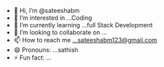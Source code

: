 - 👋 Hi, I’m @sateeshabm
- 👀 I’m interested in ...Coding 
- 🌱 I’m currently learning ...full Stack Development
- 💞️ I’m looking to collaborate on ...
- 📫 How to reach me ...sateeshabm123@gmail.com
- 😄 Pronouns: ...sathish
- ⚡ Fun fact: ...

<!---
sateeshabm/sateeshabm is a ✨ special ✨ repository because its `README.md` (this file) appears on your GitHub profile.
You can click the Preview link to take a look at your changes.
--->
